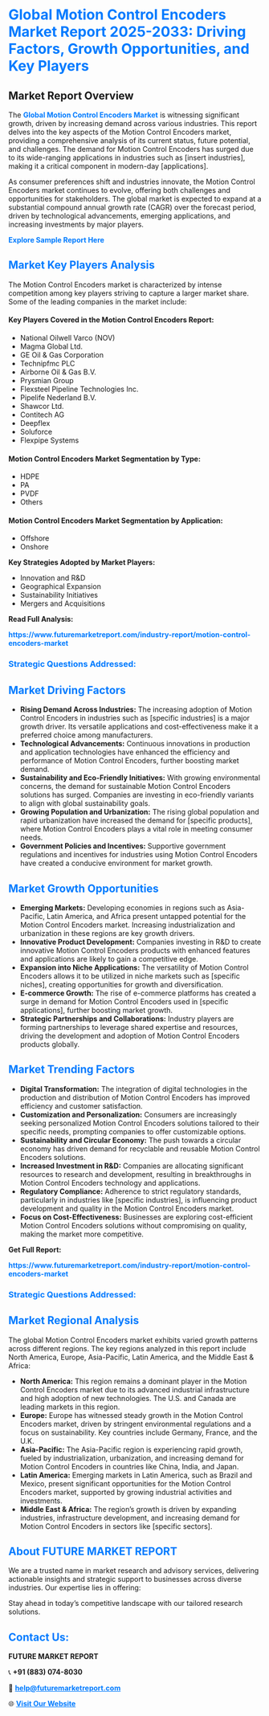 <h1 style="color: #007BFF;">Global Motion Control Encoders Market Report 2025-2033: Driving Factors, Growth Opportunities, and Key Players</h1>

<section id="overview">
<h2>Market Report Overview</h2>
<p>The <a href="https://www.futuremarketreport.com/industry-report/motion-control-encoders-market" style="color: #007BFF; text-decoration: none;"><strong>Global Motion Control Encoders Market</strong></a> is witnessing significant growth, driven by increasing demand across various industries. This report delves into the key aspects of the Motion Control Encoders market, providing a comprehensive analysis of its current status, future potential, and challenges. The demand for Motion Control Encoders has surged due to its wide-ranging applications in industries such as [insert industries], making it a critical component in modern-day [applications].</p>
<p>As consumer preferences shift and industries innovate, the Motion Control Encoders market continues to evolve, offering both challenges and opportunities for stakeholders. The global market is expected to expand at a substantial compound annual growth rate (CAGR) over the forecast period, driven by technological advancements, emerging applications, and increasing investments by major players.</p>
</section>

<section id="overview">
<p><a href="https://www.futuremarketreport.com/request-sample/reportId=81673" style="color: #007BFF; text-decoration: none;"><strong>Explore Sample Report Here</strong></a></p>
</section>

<section id="key-players">
<h2 style="color: #007BFF;">Market Key Players Analysis</h2>
<p>The Motion Control Encoders market is characterized by intense competition among key players striving to capture a larger market share. Some of the leading companies in the market include:</p>
<h4>Key Players Covered in the Motion Control Encoders Report:</h4>
<ul><li>National Oilwell Varco (NOV)</li><li>Magma Global Ltd.</li><li>GE Oil &amp; Gas Corporation</li><li>Technipfmc PLC</li><li>Airborne Oil &amp; Gas B.V.</li><li>Prysmian Group</li><li>Flexsteel Pipeline Technologies Inc.</li><li>Pipelife Nederland B.V.</li><li>Shawcor Ltd.</li><li>Contitech AG</li><li>Deepflex</li><li>Soluforce</li><li>Flexpipe Systems</li></ul>
<h4>Motion Control Encoders Market Segmentation by Type:</h4>
<ul><li>HDPE</li><li>PA</li><li>PVDF</li><li>Others</li></ul>

<h4>Motion Control Encoders Market Segmentation by Application:</h4>
<ul><li>Offshore</li><li>Onshore</li></ul>
<p><strong>Key Strategies Adopted by Market Players:</strong></p>
<ul>
<li>Innovation and R&D</li>
<li>Geographical Expansion</li>
<li>Sustainability Initiatives</li>
<li>Mergers and Acquisitions</li>
</ul>
</section>

<section>
<p><strong>Read Full Analysis: </strong></p><a href="https://www.futuremarketreport.com/industry-report/motion-control-encoders-market" style="color: #007BFF; text-decoration: none;"><strong>https://www.futuremarketreport.com/industry-report/motion-control-encoders-market</strong></a>
<h3 style="color: #007BFF;">Strategic Questions Addressed:</h3>
</section>

<section id="driving-factors">
<h2 style="color: #007BFF;">Market Driving Factors</h2>
<ul>
<li><strong>Rising Demand Across Industries:</strong> The increasing adoption of Motion Control Encoders in industries such as [specific industries] is a major growth driver. Its versatile applications and cost-effectiveness make it a preferred choice among manufacturers.</li>
<li><strong>Technological Advancements:</strong> Continuous innovations in production and application technologies have enhanced the efficiency and performance of Motion Control Encoders, further boosting market demand.</li>
<li><strong>Sustainability and Eco-Friendly Initiatives:</strong> With growing environmental concerns, the demand for sustainable Motion Control Encoders solutions has surged. Companies are investing in eco-friendly variants to align with global sustainability goals.</li>
<li><strong>Growing Population and Urbanization:</strong> The rising global population and rapid urbanization have increased the demand for [specific products], where Motion Control Encoders plays a vital role in meeting consumer needs.</li>
<li><strong>Government Policies and Incentives:</strong> Supportive government regulations and incentives for industries using Motion Control Encoders have created a conducive environment for market growth.</li>
</ul>
</section>

<section id="growth-opportunities">
<h2 style="color: #007BFF;">Market Growth Opportunities</h2>
<ul>
<li><strong>Emerging Markets:</strong> Developing economies in regions such as Asia-Pacific, Latin America, and Africa present untapped potential for the Motion Control Encoders market. Increasing industrialization and urbanization in these regions are key growth drivers.</li>
<li><strong>Innovative Product Development:</strong> Companies investing in R&D to create innovative Motion Control Encoders products with enhanced features and applications are likely to gain a competitive edge.</li>
<li><strong>Expansion into Niche Applications:</strong> The versatility of Motion Control Encoders allows it to be utilized in niche markets such as [specific niches], creating opportunities for growth and diversification.</li>
<li><strong>E-commerce Growth:</strong> The rise of e-commerce platforms has created a surge in demand for Motion Control Encoders used in [specific applications], further boosting market growth.</li>
<li><strong>Strategic Partnerships and Collaborations:</strong> Industry players are forming partnerships to leverage shared expertise and resources, driving the development and adoption of Motion Control Encoders products globally.</li>
</ul>
</section>

<section id="trending-factors">
<h2 style="color: #007BFF;">Market Trending Factors</h2>
<ul>
<li><strong>Digital Transformation:</strong> The integration of digital technologies in the production and distribution of Motion Control Encoders has improved efficiency and customer satisfaction.</li>
<li><strong>Customization and Personalization:</strong> Consumers are increasingly seeking personalized Motion Control Encoders solutions tailored to their specific needs, prompting companies to offer customizable options.</li>
<li><strong>Sustainability and Circular Economy:</strong> The push towards a circular economy has driven demand for recyclable and reusable Motion Control Encoders solutions.</li>
<li><strong>Increased Investment in R&D:</strong> Companies are allocating significant resources to research and development, resulting in breakthroughs in Motion Control Encoders technology and applications.</li>
<li><strong>Regulatory Compliance:</strong> Adherence to strict regulatory standards, particularly in industries like [specific industries], is influencing product development and quality in the Motion Control Encoders market.</li>
<li><strong>Focus on Cost-Effectiveness:</strong> Businesses are exploring cost-efficient Motion Control Encoders solutions without compromising on quality, making the market more competitive.</li>
</ul>
</section>

<section>
<p><strong>Get Full Report: </strong></p><a href="https://www.futuremarketreport.com/industry-report/motion-control-encoders-market" style="color: #007BFF; text-decoration: none;"><strong>https://www.futuremarketreport.com/industry-report/motion-control-encoders-market</strong></a>
<h3 style="color: #007BFF;">Strategic Questions Addressed:</h3>
</section>


<section id="regional-analysis">
<h2 style="color: #007BFF;">Market Regional Analysis</h2>
<p>The global Motion Control Encoders market exhibits varied growth patterns across different regions. The key regions analyzed in this report include North America, Europe, Asia-Pacific, Latin America, and the Middle East & Africa:</p>
<ul>
<li><strong>North America:</strong> This region remains a dominant player in the Motion Control Encoders market due to its advanced industrial infrastructure and high adoption of new technologies. The U.S. and Canada are leading markets in this region.</li>
<li><strong>Europe:</strong> Europe has witnessed steady growth in the Motion Control Encoders market, driven by stringent environmental regulations and a focus on sustainability. Key countries include Germany, France, and the U.K.</li>
<li><strong>Asia-Pacific:</strong> The Asia-Pacific region is experiencing rapid growth, fueled by industrialization, urbanization, and increasing demand for Motion Control Encoders in countries like China, India, and Japan.</li>
<li><strong>Latin America:</strong> Emerging markets in Latin America, such as Brazil and Mexico, present significant opportunities for the Motion Control Encoders market, supported by growing industrial activities and investments.</li>
<li><strong>Middle East & Africa:</strong> The region’s growth is driven by expanding industries, infrastructure development, and increasing demand for Motion Control Encoders in sectors like [specific sectors].</li>
</ul>
</section>

<footer>
<h2 style="color: #007BFF;">About FUTURE MARKET REPORT</h2>
<p>We are a trusted name in market research and advisory services, delivering actionable insights and strategic support to businesses across diverse industries. Our expertise lies in offering:</p>

<p>Stay ahead in today’s competitive landscape with our tailored research solutions.</p>

<h2 style="color: #007BFF;">Contact Us:</h2>
<p><strong>FUTURE MARKET REPORT</strong></p>
<p>📞 <strong>+91 (883) 074-8030</strong></p>
<p>📧 <strong><a href="mailto:help@futuremarketreport.com" style="color: #007BFF;">help@futuremarketreport.com</a></strong></p>
<p>🌐 <strong><a href="https://www.futuremarketreport.com/" style="color: #007BFF;">Visit Our Website</a></strong></p>
</footer>